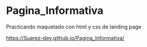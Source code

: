 # Pagina_Informativa

Practicando maquetado con html y css de landing page

https://Suarez-dev.github.io/Pagina_Informativa/
